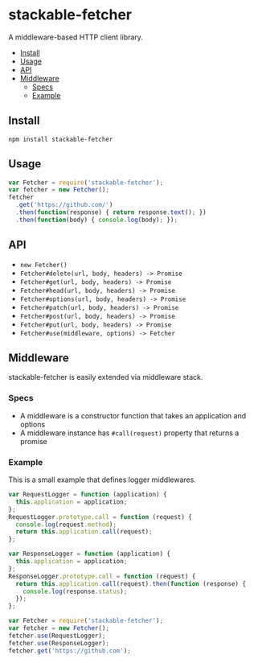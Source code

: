 # stackable-fetcher
A middleware-based HTTP client library.

- [Install](#install)
- [Usage](#usage)
- [API](#api)
- [Middleware](#middleware)
  - [Specs](#specs)
  - [Example](#example)

## Install
```
npm install stackable-fetcher
```

## Usage
```js
var Fetcher = require('stackable-fetcher');
var fetcher = new Fetcher();
fetcher
  .get('https://github.com/')
  .then(function(response) { return response.text(); })
  .then(function(body) { console.log(body); });
```

## API
- `new Fetcher()`
- `Fetcher#delete(url, body, headers) -> Promise`
- `Fetcher#get(url, body, headers) -> Promise`
- `Fetcher#head(url, body, headers) -> Promise`
- `Fetcher#options(url, body, headers) -> Promise`
- `Fetcher#patch(url, body, headers) -> Promise`
- `Fetcher#post(url, body, headers) -> Promise`
- `Fetcher#put(url, body, headers) -> Promise`
- `Fetcher#use(middleware, options) -> Fetcher`

## Middleware
stackable-fetcher is easily extended via middleware stack.

### Specs
- A middleware is a constructor function that takes an application and options
- A middleware instance has `#call(request)` property that returns a promise

### Example
This is a small example that defines logger middlewares.

```js
var RequestLogger = function (application) {
  this.application = application;
};
RequestLogger.prototype.call = function (request) {
  console.log(request.method);
  return this.application.call(request);
};

var ResponseLogger = function (application) {
  this.application = application;
};
ResponseLogger.prototype.call = function (request) {
  return this.application.call(request).then(function (response) {
    console.log(response.status);
  });
};

var Fetcher = require('stackable-fetcher');
var fetcher = new Fetcher();
fetcher.use(RequestLogger);
fetcher.use(ResponseLogger);
fetcher.get('https://github.com');
```
